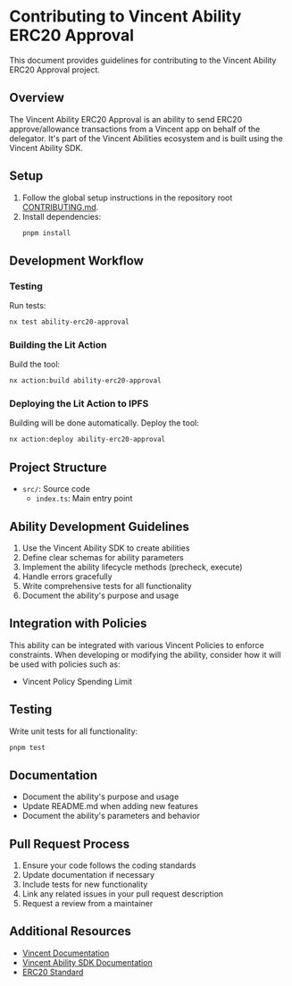 # Contributing to Vincent Ability ERC20 Approval

This document provides guidelines for contributing to the Vincent Ability ERC20 Approval project.

## Overview

The Vincent Ability ERC20 Approval is an ability to send ERC20 approve/allowance transactions from a Vincent app on behalf of the delegator. It's part of the Vincent Abilities ecosystem and is built using the Vincent Ability SDK.

## Setup

1. Follow the global setup instructions in the repository root [CONTRIBUTING.md](../../../CONTRIBUTING.md).
2. Install dependencies:
   ```bash
   pnpm install
   ```

## Development Workflow

### Testing

Run tests:

```bash
nx test ability-erc20-approval
```

### Building the Lit Action

Build the tool:

```bash
nx action:build ability-erc20-approval
```

### Deploying the Lit Action to IPFS

Building will be done automatically. Deploy the tool:

```bash
nx action:deploy ability-erc20-approval
```

## Project Structure

- `src/`: Source code
  - `index.ts`: Main entry point

## Ability Development Guidelines

1. Use the Vincent Ability SDK to create abilities
2. Define clear schemas for ability parameters
3. Implement the ability lifecycle methods (precheck, execute)
4. Handle errors gracefully
5. Write comprehensive tests for all functionality
6. Document the ability's purpose and usage

## Integration with Policies

This ability can be integrated with various Vincent Policies to enforce constraints. When developing or modifying the ability, consider how it will be used with policies such as:

- Vincent Policy Spending Limit

## Testing

Write unit tests for all functionality:

```bash
pnpm test
```

## Documentation

- Document the ability's purpose and usage
- Update README.md when adding new features
- Document the ability's parameters and behavior

## Pull Request Process

1. Ensure your code follows the coding standards
2. Update documentation if necessary
3. Include tests for new functionality
4. Link any related issues in your pull request description
5. Request a review from a maintainer

## Additional Resources

- [Vincent Documentation](https://docs.heyvincent.ai/)
- [Vincent Ability SDK Documentation](../../libs/ability-sdk/README.md)
- [ERC20 Standard](https://eips.ethereum.org/EIPS/eip-20)
